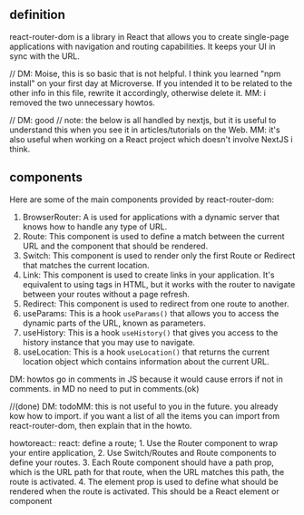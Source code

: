 ## definition
react-router-dom is a library in React that allows you to create single-page applications with navigation and routing capabilities. It keeps your UI in sync with the URL.

// DM: Moise, this is so basic that is not helpful. I think you learned "npm install" on your first day at Microverse. If you intended it to be related to the other info in this file, rewrite it accordingly, otherwise delete it. MM: i removed the two unnecessary howtos.

// DM: good
// note: the below is all handled by nextjs, but it is useful to understand this when you see it in articles/tutorials on the Web. MM: it's also useful when working on a React project which doesn't involve NextJS i think.
## components
Here are some of the main components provided by react-router-dom:
1. BrowserRouter: A <BrowserRouter> is used for applications with a dynamic server that knows how to handle any type of URL.
2. Route: This component <Route> is used to define a match between the current URL and the component that should be rendered.
3. Switch: This component <Switch> is used to render only the first Route or Redirect that matches the current location.
4. Link: This component <Link> is used to create links in your application. It's equivalent to using <a> tags in HTML, but it works with the router to navigate between your routes without a page refresh.
5. Redirect: This component <Redirect /> is used to redirect from one route to another.
6. useParams: This is a hook `useParams()` that allows you to access the dynamic parts of the URL, known as parameters.
7. useHistory: This is a hook `useHistory()` that gives you access to the history instance that you may use to navigate.
8. useLocation: This is a hook `useLocation()` that returns the current location object which contains information about the current URL.

DM: howtos go in comments in JS because it would cause errors if not in comments. in MD no need to put in comments.(ok)

//(done) DM: todoMM: this is not useful to you in the future. you already kow how to import. if you want a list of all the items you can import from react-router-dom, then explain that in the howto. 


howtoreact:: react: define a route; 1. Use the Router component to wrap your entire application, 2. Use Switch/Routes and Route components to define your routes. 3. Each Route component should have a path prop, which is the URL path for that route, when the URL matches this path, the route is activated. 4. The element prop is used to define what should be rendered when the route is activated. This should be a React element or component 